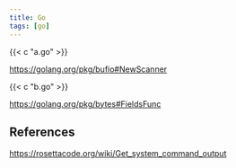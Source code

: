 ```yaml
---
title: Go
tags: [go]
---
```


{{< c "a.go" >}}

<https://golang.org/pkg/bufio#NewScanner>

{{< c "b.go" >}}

<https://golang.org/pkg/bytes#FieldsFunc>

## References

<https://rosettacode.org/wiki/Get_system_command_output>
